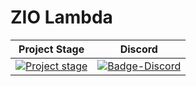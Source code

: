 # ZIO Lambda

| Project Stage                         | Discord                          |
| ------------------------------------- | -------------------------------- |
| [![Project stage][Stage]][Stage-Page] | [![Badge-Discord]][Link-Discord] |

[Stage]: https://img.shields.io/badge/Project%20Stage-Research-orange.svg
[Stage-Page]: https://github.com/zio/zio/wiki/Project-Stages

[Badge-Discord]: https://img.shields.io/discord/629491597070827530?logo=discord "chat on discord"
[Link-Discord]: https://discord.gg/a37AwDkyvC "Discord"
